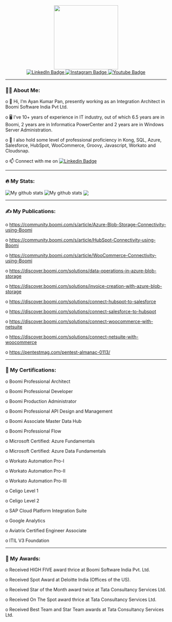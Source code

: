 <div id="header" align="center">
  <img src="https://media.giphy.com/media/RbDKaczqWovIugyJmW/giphy.gif" width="200"/>
  
  <div id="badges">
    <a href="https://www.linkedin.com/in/ayankumarpan/">
    <img src="https://img.shields.io/badge/LinkedIn-blue?style=for-the-badge&logo=linkedin&logoColor=white" alt="LinkedIn Badge"/>
    </a>
    <a href="https://www.instagram.com/ayankumarpan_world/">
    <img src="https://img.shields.io/badge/Instagram-E4405F?style=for-the-badge&logo=instagram&logoColor=white" alt="Instagram Badge"/>
    </a>
    <a href="https://www.youtube.com/channel/UC3YaKty6O_I-JTh3HJsRidg">
    <img src="https://img.shields.io/badge/YouTube-red?style=for-the-badge&logo=youtube&logoColor=white" alt="Youtube Badge"/>
    </a>
  </div>
  
  <img src="https://komarev.com/ghpvc/?username=ayanpan&style=flat-square&color=blue" alt=""/>
</div>

---
### :man_technologist: About Me:
o :wave: Hi, I’m Ayan Kumar Pan, presently working as an Integration Architect in Boomi Software India Pvt Ltd.

o :desktop_computer: I’ve 10+ years of experience in IT industry, out of which 6.5 years are in Boomi, 2 years are in Informatica PowerCenter and 2 years are in          Windows Server Administration.

o :abacus: I also hold some level of professional proficiency in Kong, SQL, Azure, Salesforce, HubSpot, WooCommerce, Groovy, Javascript, Workato and Cloudsnap.

o :mailbox: Connect with me on [![Linkedin Badge](https://img.shields.io/badge/LinkedIn-blue?style=for-the-badge&logo=linkedin&logoColor=white)](https://www.linkedin.com/in/ayankumarpan/)
 
---
### :fire: My Stats:
<img align="center" src="https://github-readme-streak-stats.herokuapp.com?user=ayanpan&theme=nightowl&hide_border=true" alt="My github stats" /> 

<img align="center" src="https://github-readme-stats.vercel.app/api?username=ayanpan&show_icons=true&include_all_commits=true&theme=nightowl&hide_border=true" alt="My github stats" /> 

<img align="center" src="https://github-readme-stats.vercel.app/api/top-langs/?username=ayanpan&layout=compact&theme=nightowl&hide_border=true" />

---
### :writing_hand: My Publications:
o https://community.boomi.com/s/article/Azure-Blob-Storage-Connectivity-using-Boomi

o https://community.boomi.com/s/article/HubSpot-Connectivity-using-Boomi

o https://community.boomi.com/s/article/WooCommerce-Connectivity-using-Boomi

o https://discover.boomi.com/solutions/data-operations-in-azure-blob-storage

o https://discover.boomi.com/solutions/invoice-creation-with-azure-blob-storage

o https://discover.boomi.com/solutions/connect-hubspot-to-salesforce

o https://discover.boomi.com/solutions/connect-salesforce-to-hubspot

o https://discover.boomi.com/solutions/connect-woocommerce-with-netsuite

o https://discover.boomi.com/solutions/connect-netsuite-with-woocommerce

o https://pentestmag.com/pentest-almanac-0113/

---
### :page_facing_up: My Certifications:
o Boomi Professional Architect 

o Boomi Professional Developer 

o Boomi Production Administrator 

o Boomi Professional API Design and Management 

o Boomi Associate Master Data Hub 

o Boomi Professional Flow

o Microsoft Certified: Azure Fundamentals

o Microsoft Certified: Azure Data Fundamentals

o Workato Automation Pro-I

o Workato Automation Pro-II 

o Workato Automation Pro-III

o Celigo Level 1 

o Celigo Level 2

o SAP Cloud Platform Integration Suite 

o Google Analytics 

o Aviatrix Certified Engineer Associate 

o ITIL V3 Foundation

---
### :medal_sports: My Awards:
o Received HIGH FIVE award thrice at Boomi Software India Pvt. Ltd.

o Received Spot Award at Deloitte India (Offices of the US). 

o Received Star of the Month award twice at Tata Consultancy Services Ltd.

o Received On The Spot award thrice at Tata Consultancy Services Ltd. 

o Received Best Team and Star Team awards at Tata Consultancy Services Ltd.
